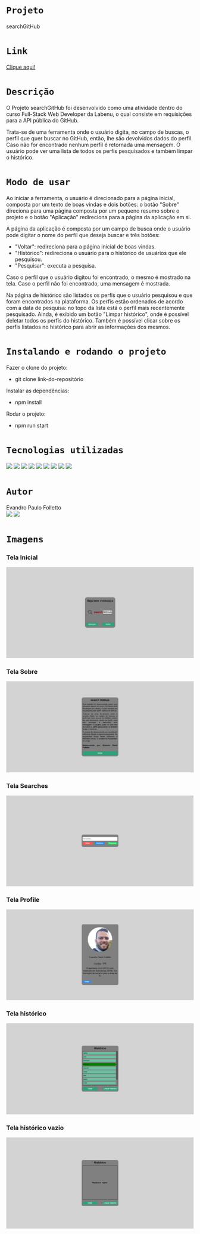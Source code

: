 # `Projeto`
searchGitHub

# `Link`
[Clique aqui!](https://folletto-searchgithub.surge.sh/)

# `Descrição`
O Projeto searchGitHub foi desenvolvido como uma atividade dentro do curso Full-Stack Web Developer da Labenu, o qual consiste em requisições para a API pública do GitHub.

Trata-se de uma ferramenta onde o usuário digita, no campo de buscas, o perfil que quer buscar no GitHub, então, lhe são devolvidos dados do perfil. Caso não for encontrado nenhum perfil é retornada uma mensagem. O usuário pode ver uma lista de todos os perfis pesquisados e também limpar o histórico.
</br>

# `Modo de usar`
Ao iniciar a ferramenta, o usuário é direcionado para a página inicial, composta por um texto de boas vindas e dois botões: o botão "Sobre" direciona para uma página composta por um pequeno resumo sobre o projeto e o botão "Aplicação" redireciona para a página da aplicação em si.

A página da aplicação é composta por um campo de busca onde o usuário pode digitar o nome do perfil que deseja buscar e três botões: 
- "Voltar": redireciona para a página inicial de boas vindas.
- "Histórico": redireciona o usuário para o histórico de usuários que ele pesquisou.
- "Pesquisar": executa a pesquisa.

Caso o perfil que o usuário digitou foi encontrado, o mesmo é mostrado na tela. Caso o perfil não foi encontrado, uma mensagem é mostrada.

Na página de histórico são listados os perfis que o usuário pesquisou e que foram encontrados na plataforma. Os perfis estão ordenados de acordo com a data de pesquisa: no topo da lista está o perfil mais recentemente pesquisado. Ainda, é exibido um botão "Limpar histórico", onde é possível deletar todos os perfis do histórico. Também é possível clicar sobre os perfis listados no histórico para abrir as informações dos mesmos.

# `Instalando e rodando o projeto`
Fazer o clone do projeto:
- git clone link-do-repositório

Instalar as dependências:
- npm install

Rodar o projeto:
- npm run start

# `Tecnologias utilizadas`
<div>
<img src="https://img.shields.io/badge/Visual_Studio_Code-0078D4?style=for-the-badge&logo=visual%20studio%20code&logoColor=white">
<img src="https://img.shields.io/badge/JavaScript-F7DF1E?style=for-the-badge&logo=javascript&logoColor=black">
<img src="https://img.shields.io/badge/HTML5-E34F26?style=for-the-badge&logo=html5&logoColor=white">
<img src="https://img.shields.io/badge/styled--components-DB7093?style=for-the-badge&logo=styled-components&logoColor=white">
<img src="https://img.shields.io/badge/React-20232A?style=for-the-badge&logo=react&logoColor=61DAFB">
<img src="https://img.shields.io/badge/GIT-E44C30?style=for-the-badge&logo=git&logoColor=white">
<img src="https://img.shields.io/badge/GitHub-100000?style=for-the-badge&logo=github&logoColor=white">
<img src="https://img.shields.io/badge/Markdown-000000?style=for-the-badge&logo=markdown&logoColor=white">
<img src="https://img.shields.io/badge/React_Router-CA4245?style=for-the-badge&logo=react-router&logoColor=white">
</div>

# `Autor`
Evandro Paulo Folletto
</br>
<a href="https://www.linkedin.com/in/evandrofolletto/"><img src="https://img.shields.io/badge/LinkedIn-0077B5?style=for-the-badge&logo=linkedin&logoColor=white"></a> <a href="https://github.com/epfolletto"><img src="https://img.shields.io/badge/GitHub-100000?style=for-the-badge&logo=github&logoColor=white"></a> 
</br>

# `Imagens`

### Tela Inicial
<img src="./src/assets/images/readme/site_1.png"/>

### Tela Sobre
<img src="./src/assets/images/readme/site_2.png"/>

### Tela Searches
<img src="./src/assets/images/readme/site_3.png"/>

### Tela Profile
<img src="./src/assets/images/readme/site_4.png"/>

### Tela histórico
<img src="./src/assets/images/readme/site_5.png"/>

### Tela histórico vazio
<img src="./src/assets/images/readme/site_6.png"/>
